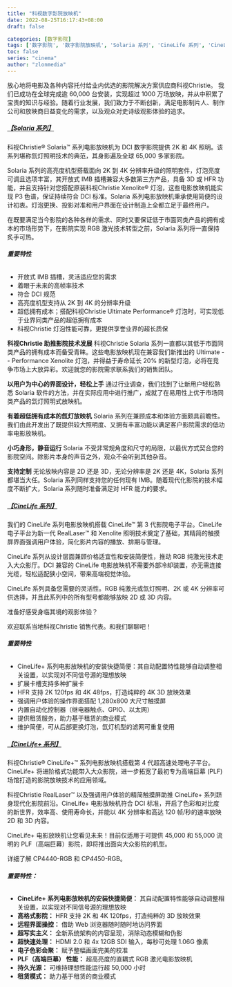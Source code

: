 ```yaml
---
title: "科视数字影院放映机"
date: 2022-08-25T16:17:43+08:00
draft: false

categories: [数字影院]
tags: ['数字影院', '数字影院放映机', 'Solaria 系列', 'CineLife 系列', 'CineLife+ 系列']
toc: false
series: "cinema"
author: "zlonmedia"
---
```


放心地将电影及各种内容托付给业内优选的影院解决方案供应商科视Christie。 我们已成功在全球完成逾 60,000 台安装，实现超过 1000 万场放映，并从中积累了宝贵的知识与经验。随着行业发展，我们致力于不断创新，满足电影制片人、制作公司和放映商日益变化的需求，以及观众对史诗级观影体验的追求。<!--more-->

##### [**【Solaria 系列】**](https://zlon.com.cn/projector/christie/)
科视Christie® Solaria™ 系列电影放映机为 DCI 数字影院提供 2K 和 4K 照明。该系列堪称氙灯照明技术的典范，其身影遍及全球 65,000 多家影院。

Solaria 系列的高亮度机型搭载面向 2K 到 4K 分辨率升级的照明套件，灯泡亮度可调且选项丰富，其开放式 IMB 插槽兼容大多数第三方产品，具备 3D 或 HFR 功能，并且支持针对您搭配原装科视Christie Xenolite® 灯泡，这些电影放映机能实现 P3 色谱，保证持续符合 DCI 标准。Solaria 系列电影放映机秉承使用简便的设计初衷。灯泡更换、投影对准和用户界面在设计制造上全都立足于最终用户。

在既要满足当今影院的各种各样的需求、同时又要保证低于市面同类产品的拥有成本的市场形势下，在影院实现 RGB 激光技术转型之前，Solaria 系列将一直保持炙手可热。

###### **重要特性**
- 开放式 IMB 插槽，灵活适应您的需求
- 着眼于未来的高帧率技术
- 符合 DCI 规范
- 高亮度机型支持从 2K 到 4K 的分辨率升级
- 超低拥有成本；搭配科视Christie Ultimate Performance® 灯泡时，可实现低于业界同类产品的超低拥有成本
- 科视Christie 灯泡性能可靠，更提供享誉业界的超长质保

**科视Christie 助推影院技术发展**
科视Christie Solaria 系列一直都以其低于市面同类产品的拥有成本而备受青睐。这些电影放映机现在兼容我们新推出的 Ultimate - - Performance Xenolite 灯泡，并得益于寿命延长 20% 的新型灯泡，必将在竞争市场上大放异彩。欢迎就您的影院需求联系我们的销售团队。

**以用户为中心的界面设计，轻松上手**
通过行业调查，我们找到了让新用户轻松熟悉 Solaria 软件的方法，并在实际应用中进行推广，成就了在易用性上优于市场同类产品的氙灯照明式放映机。

**有着超低拥有成本的氙灯放映机**
Solaria 系列在兼顾成本和体验方面颇具前瞻性。我们由此开发出了既提供较大照明度、又拥有丰富功能以满足客户影院需求的低功率电影放映机。

**小巧身形，静音运行**
Solaria 不受非常规角度和尺寸的局限，以最优方式契合您的影院空间。除影片本身的声音之外，观众不会听到其他杂音。

**支持定制**
无论放映内容是 2D 还是 3D，无论分辨率是 2K 还是 4K，Solaria 系列都堪当大任。Solaria 系列同样支持您的任何现有 IMB。随着现代化影院的技术幅度不断扩大，Solaria 系列随时准备满足对 HFR 能力的要求。

##### [**【CineLife 系列】**](https://zlon.com.cn/projector/christie/)
我们的 CineLife 系列电影放映机搭载 CineLife™ 第 3 代影院电子平台。CineLife 电子平台为新一代 RealLaser™ 和 Xenolite 照明技术奠定了基础，其精简的触摸屏界面强调用户体验，简化影片内容的播放、排期与管理。

CineLife 系列从设计层面兼顾价格适宜性和安装简便性，推动 RGB 纯激光技术走入大众影厅。DCI 兼容的 CineLife 电影放映机不需要外部冷却装置，亦无需连接光缆，轻松适配狭小空间，带来高端视觉体验。

CineLife 系列具备您需要的灵活性。RGB 纯激光或氙灯照明、2K 或 4K 分辨率可供选择，并且此系列中的所有型号都能够放映 2D 或 3D 内容。

准备好感受身临其境的观影体验？

欢迎联系当地科视Christie 销售代表。和我们聊聊吧！

###### **重要特性**
- CineLife+ 系列电影放映机的安装快捷简便：其自动配置特性能够自动调整相关设置，以实现对不同信号源的理想放映
- 扩展卡槽支持多种扩展卡
- HFR 支持 2K 120fps 和 4K 48fps，打造纯粹的 4K 3D 放映效果
- 强调用户体验的操作界面搭配 1,280x800 大尺寸触摸屏
- 内置自动化控制器（继电器触点、GPIO、以太网）
- 提供租赁服务，助力基于租赁的商业模式
- 维护简便，可从后部更换灯泡，氙灯机型的滤网可重复使用

##### [**【CineLife+ 系列】**](https://zlon.com.cn/projector/christie/)
科视Christie® CineLife+™ 系列电影放映机搭载第 4 代超高速处理电子平台。CineLife+ 将进阶格式功能带入大众影院，进一步拓宽了最初专为高端巨幕 (PLF) 场馆打造的影院放映技术的应用领域。

科视Christie RealLaser™ 以及强调用户体验的精简触摸屏助推 CineLife+ 系列跻身现代化影院前沿。CineLife+ 电影放映机符合 DCI 标准，开启了色彩和对比度的新世界，效率高、使用寿命长，并能以 4K 分辨率和高达 120 帧/秒的速率放映 2D 和 3D 内容。

CineLife+ 电影放映机让您看见未来！目前仅适用于可提供 45,000 和 55,000 流明的 PLF（高端巨幕）影院，即将推出面向大众影院的机型。

详细了解 CP4440-RGB 和 CP4450-RGB。

###### **重要特性：**
- **CineLife+ 系列电影放映机的安装快捷简便：** 其自动配置特性能够自动调整相关设置，以实现对不同信号源的理想放映
- **高格式影院：** HFR 支持 2K 和 4K 120fps，打造纯粹的 3D 放映效果
- **远程界面操控：** 借助 Web 浏览器随时随时地访问界面
- **超写实主义：** 全新系统架构的内容呈现，消除动态模糊和伪影
- **超快速处理：** HDMI 2.0 和 4x 12GB SDI 输入，每秒可处理 1.06G 像素
- **电子色彩会聚：** 赋予整幅画面完美的校准
- **PLF（高端巨幕） 性能：** 超高亮度的直耦式 RGB 激光电影放映机
- **持久光源：** 可维持理想性能运行超 50,000 小时
- **租赁模式：** 助力基于租赁的商业模式